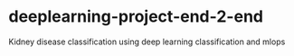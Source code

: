 # deeplearning-project-end-2-end
Kidney disease classification using deep learning classification and mlops
